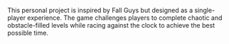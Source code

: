 This personal project is inspired by Fall Guys but designed as a single-player experience. The game challenges players to complete chaotic and obstacle-filled levels while racing against the clock to achieve the best possible time.
